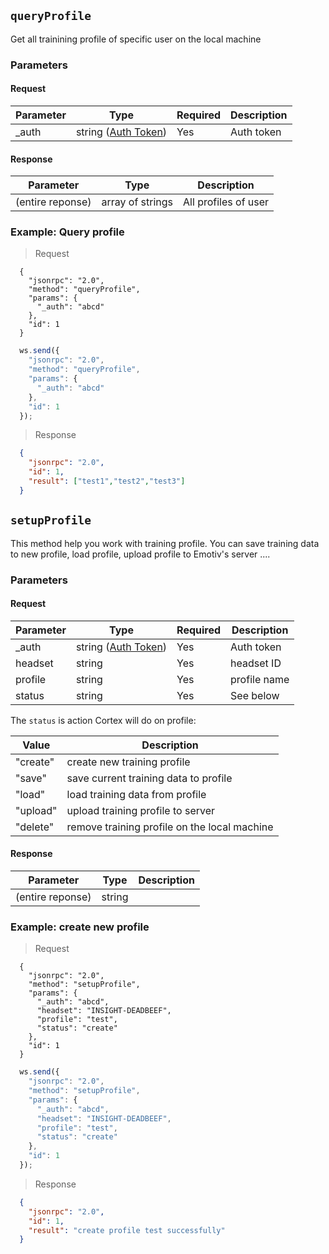## `queryProfile`

<div class="fullwidth">

Get all trainining profile of specific user on the local machine

### Parameters

#### Request

Parameter | Type   | Required | Description
--------- | ----   | ---------| -----------
_auth     | string ([Auth Token](#auth-token))  | Yes | Auth token


#### Response

Parameter | Type   | Description
--------- | ----   | -----------
(entire reponse) | array of strings | All profiles of user

</div>

### Example: Query profile

> Request

```json--raw
  {
    "jsonrpc": "2.0",
    "method": "queryProfile",
    "params": {
      "_auth": "abcd"
    },
    "id": 1
  }
```

```javascript
  ws.send({
    "jsonrpc": "2.0",
    "method": "queryProfile",
    "params": {
      "_auth": "abcd"
    },
    "id": 1
  });
```

> Response

```json
  {
    "jsonrpc": "2.0",
    "id": 1,
    "result": ["test1","test2","test3"]
  }
```

## `setupProfile`

<div class="fullwidth">

This method help you work with training profile. You can save training data to new profile, load profile, upload profile to Emotiv's server ....

### Parameters

#### Request

Parameter | Type   | Required | Description
--------- | ----   | ---------| -----------
_auth     | string ([Auth Token](#auth-token))  | Yes | Auth token
headset   | string | Yes | headset ID
profile   | string | Yes | profile name
status    | string | Yes | See below

The `status` is action Cortex will do on profile:

Value    | Description
-----    | -----------
"create"  | create new training profile
"save"    | save current training data to profile
"load"    | load training data from profile
"upload"  | upload training profile to server
"delete"  | remove training profile on the local machine

#### Response

Parameter | Type   | Description
--------- | ----   | -----------
(entire reponse) | string |

</div>  

### Example: create new profile

> Request

```json--raw
  {
    "jsonrpc": "2.0",
    "method": "setupProfile",
    "params": {
      "_auth": "abcd",
      "headset": "INSIGHT-DEADBEEF",
      "profile": "test",
      "status": "create"
    },
    "id": 1
  }
```

```javascript
  ws.send({
    "jsonrpc": "2.0",
    "method": "setupProfile",
    "params": {
      "_auth": "abcd",
      "headset": "INSIGHT-DEADBEEF",
      "profile": "test",
      "status": "create"
    },
    "id": 1
  });
```

> Response

```json
  {
    "jsonrpc": "2.0",
    "id": 1,
    "result": "create profile test successfully"
  }
```